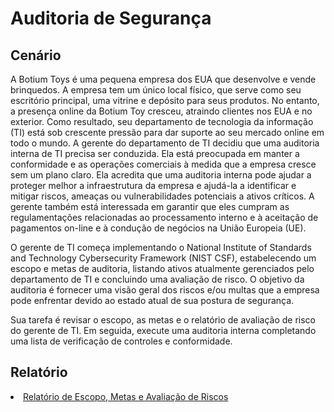 <h1>Auditoria de Segurança</h1> 
<h2>Cenário</h2>
A Botium Toys é uma pequena empresa dos EUA que desenvolve e vende brinquedos. A empresa tem um único local físico, que serve como seu escritório principal, uma vitrine e depósito para seus produtos. No entanto, a presença online da Botium Toy cresceu, atraindo clientes nos EUA e no exterior. Como resultado, seu departamento de tecnologia da informação (TI) está sob crescente pressão para dar suporte ao seu mercado online em todo o mundo.
A gerente do departamento de TI decidiu que uma auditoria interna de TI precisa ser conduzida. Ela está preocupada em manter a conformidade e as operações comerciais à medida que a empresa cresce sem um plano claro. Ela acredita que uma auditoria interna pode ajudar a proteger melhor a infraestrutura da empresa e ajudá-la a identificar e mitigar riscos, ameaças ou vulnerabilidades potenciais a ativos críticos. A gerente também está interessada em garantir que eles cumpram as regulamentações relacionadas ao processamento interno e à aceitação de pagamentos on-line e à condução de negócios na União Europeia (UE).

O gerente de TI começa implementando o National Institute of Standards and Technology Cybersecurity Framework (NIST CSF), estabelecendo um escopo e metas de auditoria, listando ativos atualmente gerenciados pelo departamento de TI e concluindo uma avaliação de risco. O objetivo da auditoria é fornecer uma visão geral dos riscos e/ou multas que a empresa pode enfrentar devido ao estado atual de sua postura de segurança.

Sua tarefa é revisar o escopo, as metas e o relatório de avaliação de risco do gerente de TI. Em seguida, execute uma auditoria interna completando uma lista de verificação de controles e conformidade.
<h2>Relatório</h2>
<li> 
<a href="https://github.com/Fp-eng/Auditoria-de-Seguran-a/blob/main/Relat%C3%B3rio%20de%20Escopo%2C%20Metas%20e%20Avalia%C3%A7%C3%A3o%20de%20Riscos%20da%20Botium%20Toys">
  
<font style="vertical-align: inherit;">
<font style="vertical-align: inherit;">Relatório de Escopo, Metas e Avaliação de Riscos</font>
</font>
</a>





</li>












